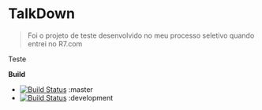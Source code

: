 # TalkDown

> Foi o projeto de teste desenvolvido no meu processo seletivo quando entrei no R7.com


Teste

**Build**

- [![Build Status](https://travis-ci.org/paulopatto/talk_down.svg?branch=master)](https://travis-ci.org/paulopatto/talk_down) :master
- [![Build Status](https://travis-ci.org/paulopatto/talk_down.svg?branch=development)](https://travis-ci.org/paulopatto/talk_down) :development
